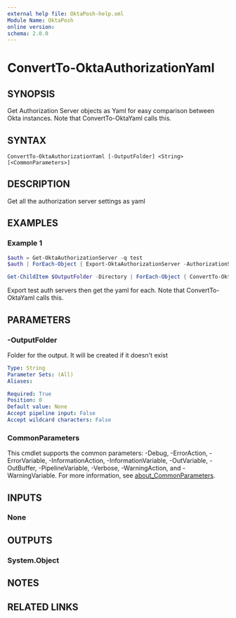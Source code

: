 ```yaml
---
external help file: OktaPosh-help.xml
Module Name: OktaPosh
online version:
schema: 2.0.0
---
```


# ConvertTo-OktaAuthorizationYaml

## SYNOPSIS
Get Authorization Server objects as Yaml for easy comparison between Okta instances.
Note that ConvertTo-OktaYaml calls this.

## SYNTAX

```
ConvertTo-OktaAuthorizationYaml [-OutputFolder] <String> [<CommonParameters>]
```

## DESCRIPTION
Get all the authorization server settings as yaml

## EXAMPLES

### Example 1
```powershell
$auth = Get-OktaAuthorizationServer -q test
$auth | ForEach-Object { Export-OktaAuthorizationServer -AuthorizationServerId $_.id -OutputFolder "$OutputFolder\$($_.name)" }

Get-ChildItem $OutputFolder -Directory | ForEach-Object { ConvertTo-OktaAuthorizationYaml $_ | Out-File (Join-Path $_ auth.yaml) }
```

Export test auth servers then get the yaml for each.
Note that ConvertTo-OktaYaml calls this.

## PARAMETERS

### -OutputFolder
Folder for the output.
It will be created if it doesn't exist

```yaml
Type: String
Parameter Sets: (All)
Aliases:

Required: True
Position: 0
Default value: None
Accept pipeline input: False
Accept wildcard characters: False
```

### CommonParameters
This cmdlet supports the common parameters: -Debug, -ErrorAction, -ErrorVariable, -InformationAction, -InformationVariable, -OutVariable, -OutBuffer, -PipelineVariable, -Verbose, -WarningAction, and -WarningVariable. For more information, see [about_CommonParameters](http://go.microsoft.com/fwlink/?LinkID=113216).

## INPUTS

### None
## OUTPUTS

### System.Object
## NOTES

## RELATED LINKS

